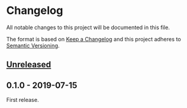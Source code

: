 # Changelog

All notable changes to this project will be documented in this file.

The format is based on [Keep a Changelog](http://keepachangelog.com/en/1.0.0/)
and this project adheres to [Semantic Versioning](http://semver.org/spec/v2.0.0.html).

## [Unreleased][]

## 0.1.0 - 2019-07-15

First release.

[unreleased]: https://github.com/victorpopkov/dst-mod-keep-following/compare/v0.1.0...HEAD
